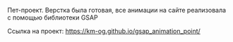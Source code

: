 Пет-проект.
Верстка была готовая, все анимации на сайте реализовала с помощью библиотеки GSAP

Ссылка на проект: https://km-og.github.io/gsap_animation_point/
